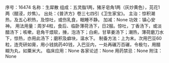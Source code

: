 序号：16474
名称：生犀散
组成：五灵脂1两，猪牙皂角1两（灰炒黄色），芫花1两（醋浸，炒焦）。
出处：《普济方》卷三七四引《卫生家宝》。
主治：惊积潮热，及五心积热，及惊吐，或伤乳食，眠睡不静。
加减：None
功效：镇心安神。
用法用量：周岁4粒，食后、临卧薄荷汤下，日2服。惊吐，丁香汤下，或淡醋汤下；咳嗽，皂角干煨软，捶，泡汤下；白痢，甘草姜汤下；潮热，薄荷磨刀水下，惊热，亦用此汤下；磨积及癖块，温水下。
制备方法：上为末。次用巴豆60粒，连壳研如膏，用小钱挑药40钱，入巴豆内，一处再碾万百碾，令极匀，用醋糊为丸，如粟米大。
临床应用：None
各家论述：None
用药禁忌：None
附注：None
